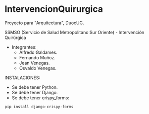 # IntervencionQuirurgica
Proyecto para "Arquitectura", DuocUC.

SSMSO (Servicio de Salud Metropolitano Sur Oriente) - Intervención Quirúrgica

- Integrantes:
    - Alfredo Galdames.
    - Fernando Muñoz.
    - Jean Venegas.
    - Osvaldo Venegas.

INSTALACIONES:
- Se debe tener Python.
- Se debe tener Django.
- Se debe tener crispy_forms:
```
pip install django-crispy-forms
```
